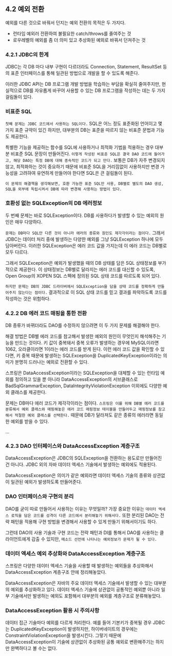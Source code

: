 ## 4.2 예외 전환

예외를 다른 것으로 바꿔서 던지는 예외 전환의 목적은 두 가지다.
- 런타임 예외러 전환하여 불필요한 catch/throws를 줄여주는 것
- 로우레벨의 예외를 좀 더 의미 있고 추상화된 예외로 바꿔서 던져주는 것

### 4.2.1 JDBC의 한계

JDBC는 각 DB 마다 내부 구현이 다르더라도 Connection, Statement, ResultSet 등의 표준 인터페이스를 통해 일관된 방법으로 개발을 할 수 있도록 해준다.

이러한 JDBC API는 DB 프로그램 개발 방법을 학습하는 부담을 확실히 줄여주지만, 현실적으로 DB를 자유롭게 바꾸어 사용할 수 있는 DB 프로그램을 작성하는 데는 두 가지 걸림돌이 있다.

### 비표준 SQL

`첫째 문제는 JDBC 코드에서 사용하는 SQL이다.` SQL은 어느 정도 표준화된 언어이고 몇 가지 표준 규약이 있긴 하지만, 대부분의 DB는 표준을 따르지 않는 비표준 문법과 기능도 제공한다.

특별한 기능을 제공하는 함수를 SQL에 사용하거나 최적화 기법을 적용하는 경우 대부분 비표준 SQL 문장이 만들어진다. `이렇게 작성된 비표준 SQL은 결국 DAO 코드에 들어가고, 해당 DAO는 특정 DB에 대해 종속적인 코드가 되고 만다.` 보통은 DB가 자주 변경되지 않고, 최적화하는 것이 중요하기 때문에 비표준 SQL을 거리낌없이 사용하지만 변경 가능성을 고려햐여 유연하게 만들어야 한다면 SQL은 큰 걸림돌이 된다.

`이 문제의 해결책을 생각해보면, 호환 가능한 표준 SQL만 사용, DB별로 별도의 DAO 생성, SQL을 외부에 독립시켜서 DB에 따라 변경해 사용하는 방법이 있다.`

### 호환성 없는 SQLException의 DB 에러정보

두 번째 문제는 바로 SQLException이다. DB를 사용하다가 발생할 수 있는 예외의 원인은 매우 다양하다.

`문제는 DB마다 SQL만 다른 것이 아니라 에러의 종류와 원인도 제각각이라는 점이다.` 그래서 JDBC는 데이터 처리 중에 발생하는 다양한 예외를 그냥 SQLException 하나에 모두 담아버린다. 이러한 SQLException은 에러 코드 값을 가지는데 이 에러 코드는 DB별로 모두 다르다.

그래서 SQLException은 예외가 발생했을 때의 DB 상태를 담은 SQL 상태정보를 부가적으로 제공한다. 이 상태정보는 DB별로 달라지는 에러 코드를 대신할 수 있도록, Open Group의 XOPEN SQL 스펙에 정의된 SQL 상태 코드를 따르도록 되어 있다.

`하지만 문제는 DB의 JDBC 드라이버에서 SQLException을 담을 상태 코드를 정확하게 만들어주지 않는다는 점이다.` 결과적으로 이 SQL 상태 코드를 믿고 결과를 파악하도록 코드를 작성하는 것은 위험하다.

### 4.2.2 DB 에러 코드 매핑을 통한 전환

DB 종류가 바뀌더라도 DAO를 수정하지 않으려면 이 두 가지 문제를 해결해야 한다.

해결 방법은 DB별 에러 코드를 참고해서 발생한 예외의 원인이 무엇인지 해석해주는 기능을 만드는 것이다. 키 값이 중복돼서 중복 오류가 발생하는 경우에 MySQL이라면 1062, 오라클이라면 1이라는 에러 코드를 받게 된다. 이런 에러 코드 값을 확인할 수 있다면, 키 중복 때문에 발생하는 SQLException을 DuplicatedKeyException이라는 의미가 분명히 드러나는 예외로 전환할 수 있다.

스프링은 DataAccessException이라는 SQLException을 대체할 수 있는 런타임 예외를 정의하고 있을 뿐 아니라 DataAccessException의 서브클래스로 BadSqlGrammarException, DataIntegrityViolationException 이외에도 다양한 예외 클래스를 제공한다.

문제는 DB마다 에러 코드가 제각각이라는 점이다. `스프링은 이를 위해 DB별 에러 코드를 분류해서 예외 클래스와 매핑해놓은 에러 코드 매핑정보 테이블을 만들어두고 매핑정보를 참고해서 적절한 예외 클래스를 선택한다.` 때문에 DB가 달라져도 같은 종류의 에러라면 동일한 예외를 받을 수 있다. 

...

### 4.2.3 DAO 인터페이스와 DataAccessException 계층구조

DataAccessException은 JDBC의 SQLException을 전환하는 용도로만 만들어진 건 아니다. JDBC 외의 자바 데이터 엑세스 기술에서 발생하는 예외에도 적용된다.

DataAccessException은 의미가 같은 예외라면 데이터 엑세스 기술의 종류와 상관없이 일관된 예외가 발생하도록 만들어준다.

### DAO 인터페이스와 구현의 분리

DAO를 굳이 따로 만들어서 사용하는 이유는 무엇일까? 가장 중요한 이유는 `데이터 엑세스 로직을 담은 코드를 성격이 다른 코드에서 분리해놓기 위해서다.` 또한 분리된 DAO는 전략 패턴을 적용해 구현 방법을 변경해서 사용할 수 있게 만들기 위해서이기도 하다.

그런데 DAO의 사용 기술과 구현 코드는 전략 패턴과 DI를 통해서 DAO를 사용하는 클라이언트에게 감출 수 있지만, `메소드 선언에 나타나는 예외정보가 문제가 될 수 있다.`

### 데이터 엑세스 예외 추상화와 DataAccessException 계층구조

스프링은 다양한 데이터 엑세스 기술을 사용할 때 발생하는 예외들을 추상화해서 DataAccessException 계층구조 안에 정리해놓았다.

DataAccessException은 자바의 주요 데이터 엑세스 기술에서 발생할 수 있는 대부분의 예외를 추상화하고 있다. 데이터 엑세스 기술에 상관없이 공통적인 예외뿐 아니라 일부 기술에서만 발생하는 예외도 포함해서 대부분의 예외를 계층구조로 분류해놓았다.

### DataAccessException 활용 시 주의사항

데이터 접근 기술마다 예외를 다르게 처리한다. 예를 들어 기본키가 중복될 경우 JDBC는 DuplicatedKeyException이 발생하지만, 하이버네이트의 경우에는 ConstraintViolationException을 발생시킨다. 그렇기 때문에 DataAccessException이 기술에 상관없이 추상화된 공통 예외로 변환해주기는 하지만 완벽하다고 볼 수는 없다.

